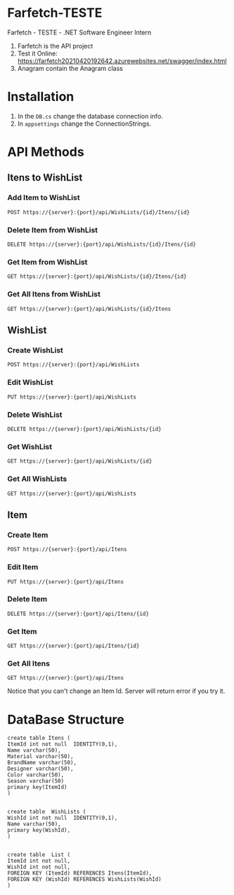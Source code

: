 # Farfetch-TESTE
Farfetch - TESTE - .NET Software Engineer Intern
1. Farfetch is the API project
2. Test it Online: https://farfetch20210420192642.azurewebsites.net/swagger/index.html
3. Anagram contain the Anagram class


# Installation

1. In the `DB.cs` change the database connection info.
2. In `appsettings` change the ConnectionStrings.

# API Methods

## Itens to WishList
### Add Item to WishList
  `POST https://{server}:{port}/api/WishLists/{id}/Itens/{id}`

### Delete Item from WishList
  `DELETE https://{server}:{port}/api/WishLists/{id}/Itens/{id}`

### Get Item from WishList
  `GET https://{server}:{port}/api/WishLists/{id}/Itens/{id}`

### Get All Itens from WishList
  `GET https://{server}:{port}/api/WishLists/{id}/Itens`


## WishList
### Create WishList
  `POST https://{server}:{port}/api/WishLists`

### Edit WishList
  `PUT https://{server}:{port}/api/WishLists`

### Delete WishList
  `DELETE https://{server}:{port}/api/WishLists/{id}`

### Get WishList
  `GET https://{server}:{port}/api/WishLists/{id}`

### Get All WishLists
  `GET https://{server}:{port}/api/WishLists`


## Item
### Create Item
  `POST https://{server}:{port}/api/Itens`

### Edit Item
  `PUT https://{server}:{port}/api/Itens`

### Delete Item
  `DELETE https://{server}:{port}/api/Itens/{id}`

### Get Item
  `GET https://{server}:{port}/api/Itens/{id}`

### Get All Itens
  `GET https://{server}:{port}/api/Itens`
 
 Notice that you can't change an Item Id. Server will return error if you try it.
  
# DataBase Structure
```
create table Itens (
ItemId int not null  IDENTITY(0,1),
Name varchar(50),
Material varchar(50),
BrandName varchar(50),
Designer varchar(50),
Color varchar(50),
Season varchar(50)
primary key(ItemId)
)


create table  WishLists (
WishId int not null  IDENTITY(0,1),
Name varchar(50),
primary key(WishId),
)


create table  List (
ItemId int not null,
WishId int not null,
FOREIGN KEY (ItemId) REFERENCES Itens(ItemId),
FOREIGN KEY (WishId) REFERENCES WishLists(WishId)
)
```
